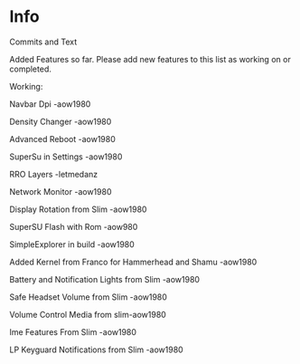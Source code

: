 # Info
Commits and Text

Added Features so far.
Please add new features to this list as working on or completed.

Working:

Navbar Dpi -aow1980

Density Changer -aow1980

Advanced Reboot -aow1980

SuperSu in Settings -aow1980

RRO Layers -letmedanz

Network Monitor -aow1980

Display Rotation from Slim -aow1980

SuperSU Flash with Rom -aow980

SimpleExplorer in build -aow1980

Added Kernel from Franco for Hammerhead and Shamu -aow1980

Battery and Notification Lights from Slim -aow1980

Safe Headset Volume from Slim -aow1980

Volume Control Media from slim-aow1980

Ime Features From Slim -aow1980

LP Keyguard Notifications from Slim -aow1980
